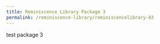 ```yaml
---
title: Reminiscence Library Package 3
permalink: /reminiscence-library/reminiscencelibrary-03
---
```

test package 3